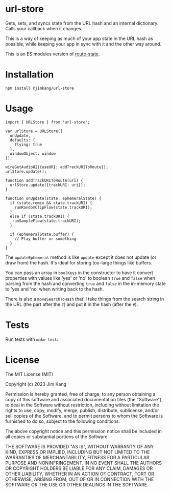 # url-store

Gets, sets, and syncs state from the URL hash and an internal dictionary. Calls your callback when it changes.

This is a way of keeping as much of your app state in the URL hash as possible, while keeping your app in sync with it and the other way around.

This is an ES modules version of [route-state](https://github.com/jimkang/route-state).

# Installation

    npm install @jimkang/url-store

# Usage

    import { URLStore } from 'url-store';

    var urlStore = URLStore({
      onUpdate,
      defaults: {
        flying: true
      },
      windowObject: window
    });

    wireGetAudioUI({useURI: addTrackURIToRoute});
    urlStore.update();

    function addTrackURIToRoute(uri) {
      urlStore.update({trackURI: uri});
    }

    function onUpdate(state, ephemeralState) {
      if (state.remix && state.trackURI) {
    	runRandomClipFlow(state.trackURI);
      }
      else if (state.trackURI) {
       runSampleFlow(state.trackURI);
      }

      if (ephemeralState.buffer) {
        // Play buffer or something
      }
    }

The `updateEphemeral` method is like `update` except it does not update (or draw from) the hash. It's ideal for storing too-large things like buffers.

You can pass an array in `boolKeys` in the constructor to have it convert properties with values like 'yes' or 'no' to boolean `true` and `false` when parsing from the hash and converting `true` and `false` in the in-memory state to 'yes and 'no' when writing back to the hash.

There is also a `moveSearchToHash` that'll take things from the search string in the URL (the part after the `?`) and put it in the hash (after the `#`).

# Tests

Run tests with `make test`.

# License

The MIT License (MIT)

Copyright (c) 2023 Jim Kang

Permission is hereby granted, free of charge, to any person obtaining a copy
of this software and associated documentation files (the "Software"), to deal
in the Software without restriction, including without limitation the rights
to use, copy, modify, merge, publish, distribute, sublicense, and/or sell
copies of the Software, and to permit persons to whom the Software is
furnished to do so, subject to the following conditions:

The above copyright notice and this permission notice shall be included in
all copies or substantial portions of the Software.

THE SOFTWARE IS PROVIDED "AS IS", WITHOUT WARRANTY OF ANY KIND, EXPRESS OR
IMPLIED, INCLUDING BUT NOT LIMITED TO THE WARRANTIES OF MERCHANTABILITY,
FITNESS FOR A PARTICULAR PURPOSE AND NONINFRINGEMENT. IN NO EVENT SHALL THE
AUTHORS OR COPYRIGHT HOLDERS BE LIABLE FOR ANY CLAIM, DAMAGES OR OTHER
LIABILITY, WHETHER IN AN ACTION OF CONTRACT, TORT OR OTHERWISE, ARISING FROM,
OUT OF OR IN CONNECTION WITH THE SOFTWARE OR THE USE OR OTHER DEALINGS IN
THE SOFTWARE.
